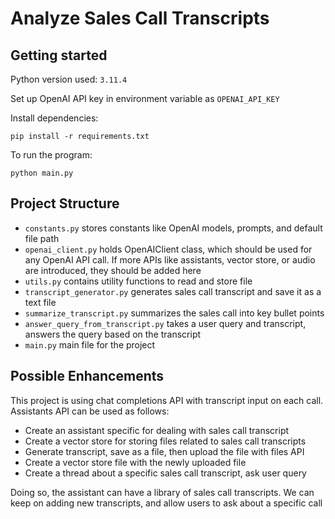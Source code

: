 # Analyze Sales Call Transcripts

## Getting started

Python version used: `3.11.4`

Set up OpenAI API key in environment variable as `OPENAI_API_KEY`

Install dependencies:

```
pip install -r requirements.txt
```

To run the program:

```
python main.py
```

## Project Structure

- `constants.py` stores constants like OpenAI models, prompts, and default file path
- `openai_client.py` holds OpenAIClient class, which should be used for any OpenAI API call. If more APIs like assistants, vector store, or audio are introduced, they should be added here
- `utils.py` contains utility functions to read and store file
- `transcript_generator.py` generates sales call transcript and save it as a text file
- `summarize_transcript.py` summarizes the sales call into key bullet points
- `answer_query_from_transcript.py` takes a user query and transcript, answers the query based on the transcript
- `main.py` main file for the project

## Possible Enhancements

This project is using chat completions API with transcript input on each call. Assistants API can be used as follows:

- Create an assistant specific for dealing with sales call transcript
- Create a vector store for storing files related to sales call transcripts
- Generate transcript, save as a file, then upload the file with files API
- Create a vector store file with the newly uploaded file
- Create a thread about a specific sales call transcript, ask user query

Doing so, the assistant can have a library of sales call transcripts. We can keep on adding new transcripts, and allow users to ask about a specific call
